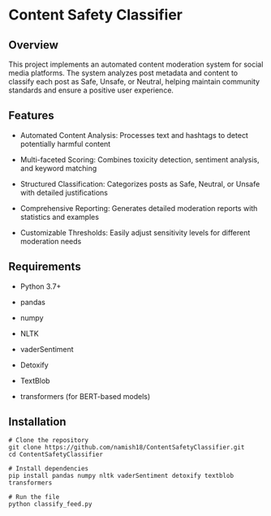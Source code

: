
# Content Safety Classifier

## Overview
This project implements an automated content moderation system for social media platforms. The system analyzes post metadata and content to classify each post as Safe, Unsafe, or Neutral, helping maintain community standards and ensure a positive user experience.

## Features
- Automated Content Analysis: Processes text and hashtags to detect potentially harmful content

- Multi-faceted Scoring: Combines toxicity detection, sentiment analysis, and keyword matching

- Structured Classification: Categorizes posts as Safe, Neutral, or Unsafe with detailed justifications

- Comprehensive Reporting: Generates detailed moderation reports with statistics and examples

- Customizable Thresholds: Easily adjust sensitivity levels for different moderation needs

## Requirements
- Python 3.7+

- pandas

- numpy

- NLTK

- vaderSentiment

- Detoxify

- TextBlob

- transformers (for BERT-based models)

## Installation

```
# Clone the repository
git clone https://github.com/namish18/ContentSafetyClassifier.git
cd ContentSafetyClassifier

# Install dependencies
pip install pandas numpy nltk vaderSentiment detoxify textblob transformers

# Run the file
python classify_feed.py
```
